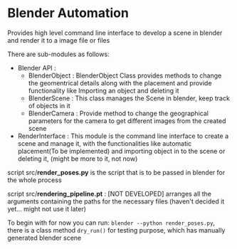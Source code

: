 # Blender Automation

Provides high level command line interface to develop a scene in blender and render
it to a image file or files

There are sub-modules as follows:
* Blender API :
	* BlenderObject : BlenderObject Class provides methods to change the geomentrical details along with the placement and provide functionality like Importing an object and deleting it
	* BlenderScene : This class manages the Scene in blender, keep track of objects in it
	* BlenderCamera : Provide method to change the geographical parameters for the camera to get different images from the created scene
* RenderInterface : This module is the command line interface to create a scene and manage it, with the functionalities like automatic placement(To be implemented) and importing object in to the scene or deleting it, (might be more to it, not now)


script src/__render\_poses.py__ is the script that is to be passed in blender for the whole process

script src/__rendering\_pipeline.pt__ : [NOT DEVELOPED] arranges all the arguments containing the paths for the necessary files (haven't decided it yet... might not use it later)

To begin with for now you can run: `blender --python render_poses.py`, there is a class method `dry_run()` for testing purpose, which has manually generated blender scene
